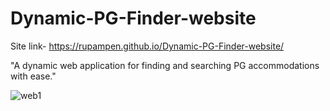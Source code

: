 # Dynamic-PG-Finder-website
Site link- https://rupampen.github.io/Dynamic-PG-Finder-website/

"A dynamic web application for finding and searching PG accommodations with ease."


![web1](https://user-images.githubusercontent.com/97275559/232539777-914cc3d1-71f8-4c3d-8184-db7dd85d30a8.png)
